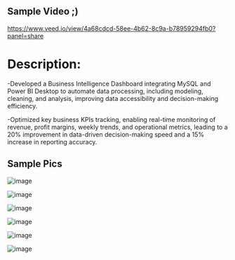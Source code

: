 
## Sample Video ;)
https://www.veed.io/view/4a68cdcd-58ee-4b62-8c9a-b78959294fb0?panel=share

# Description:

-Developed a Business Intelligence Dashboard integrating MySQL and Power BI Desktop to automate data processing, including modeling, cleaning, and analysis, improving data accessibility and decision-making efficiency.

-Optimized key business KPIs tracking, enabling real-time monitoring of revenue, profit margins, weekly trends, and operational metrics, leading to a 20% improvement in data-driven decision-making speed and a 15% increase in reporting accuracy.

## Sample Pics
![image](https://user-images.githubusercontent.com/90901888/221841990-e0e4bd6f-8d60-4790-9b0c-d59b3ad5f53e.png)

![image](https://user-images.githubusercontent.com/90901888/221842399-1908c917-5d52-4cbd-89ce-1e261da56d5a.png)

![image](https://user-images.githubusercontent.com/90901888/221842463-234b400e-f542-489e-82bf-35d1440f8e01.png)

![image](https://user-images.githubusercontent.com/90901888/221842576-a779757d-ff05-4f23-bdcb-58952f84cb22.png)

![image](https://user-images.githubusercontent.com/90901888/221842636-427f4af7-b192-4ae3-be21-de9de56b00a3.png)

![image](https://user-images.githubusercontent.com/90901888/221842678-a5290ad0-0333-4ebe-aacb-e7c3411371c0.png)
